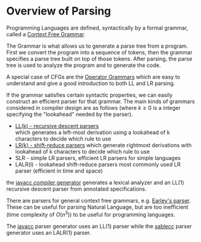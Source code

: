 # Overview of Parsing

Programming Languages are defined, syntactically by a formal grammar, called a [Context Free Grammar](./CFG.md).

The Grammar is what allows us to generate a parse tree from a program. First we convert the program into a sequence of tokens,
then the grammar specifies a parse tree built on top of those tokens. After parsing, the parse tree is used to analyze the program
and to generate the code.

A special case of CFGs are the [Operator Grammars](./OperatorGrammars.md) which are easy to understand and give a good introduction to both
LL and LR parsing.

If the grammar satisfies certain syntactic properties, we can easily construct an efficient parser for that grammar.
The main kinds of grammars considered in compiler design are as follows (where $k\ge 0$ is a integer specifying the "lookahead" needed by the parser).
* [LL(k) - recursive descent parsers](./recursive_descent.md)  
  which generates a left-most derivation using a lookahead of k characters to decide which rule to use
* [LR(k) - shift-reduce parsers](./shift-reduce.md) 
  which generate rightmost derivations with lookahead of k characters to decide which rule to use 
* SLR - simple LR parsers,
  efficient LR parsers for simple languages
* LALR(l) - lookahead shift-reduce parsers
  most commonly used LR parser (efficient in time and space)

the [javacc compiler generator](./javacc.md) generates a lexical analyzer and an LL(1) recursive descent parser from annotated specifications.

There are parsers for general context free grammars, e.g. [Earley's parser](https://en.wikipedia.org/wiki/Earley_parser).
These can be useful for parsing Natural Language, but are too inefficient (time complexity of $O(n^3)$) to be useful for programming languages.

The [javacc](https://javacc.github.io/javacc/) parser generator uses an LL(1) parser
while the [sablecc](https://sablecc.org/) parser generator uses an LALR(1) parser.

  



